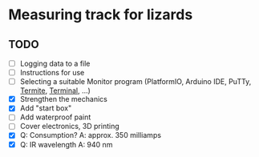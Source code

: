 # Measuring track for lizards

## TODO

* [ ] Logging data to a file
* [ ] Instructions for use
* [ ] Selecting a suitable Monitor program (PlatformIO, Arduino IDE, PuTTy, [Termite](https://www.compuphase.com/software_termite.htm#EDITHISTORY), [Terminal](https://sites.google.com/site/terminalbpp/), ...)
* [x] Strengthen the mechanics
* [x] Add "start box"
* [ ] Add waterproof paint
* [ ] Cover electronics, 3D printing
* [x] Q: Consumption? A: approx. 350 milliamps
* [x] Q: IR wavelength A: 940 nm
